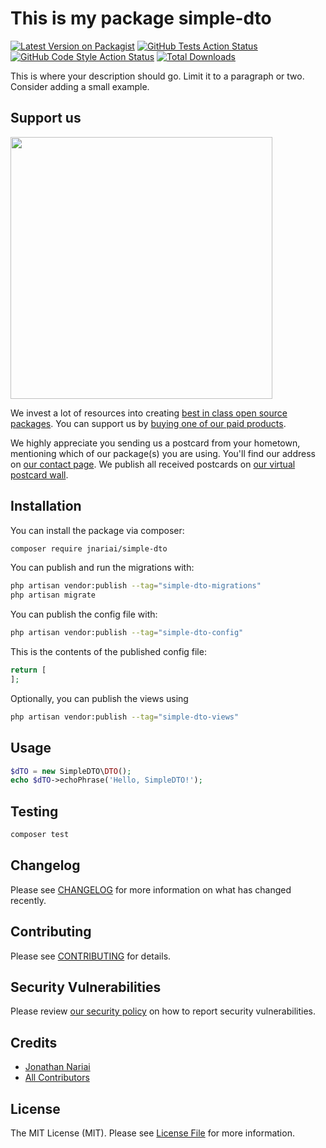 # This is my package simple-dto

[![Latest Version on Packagist](https://img.shields.io/packagist/v/jnariai/simple-dto.svg?style=flat-square)](https://packagist.org/packages/jnariai/simple-dto)
[![GitHub Tests Action Status](https://img.shields.io/github/actions/workflow/status/jnariai/simple-dto/run-tests.yml?branch=main&label=tests&style=flat-square)](https://github.com/jnariai/simple-dto/actions?query=workflow%3Arun-tests+branch%3Amain)
[![GitHub Code Style Action Status](https://img.shields.io/github/actions/workflow/status/jnariai/simple-dto/fix-php-code-style-issues.yml?branch=main&label=code%20style&style=flat-square)](https://github.com/jnariai/simple-dto/actions?query=workflow%3A"Fix+PHP+code+style+issues"+branch%3Amain)
[![Total Downloads](https://img.shields.io/packagist/dt/jnariai/simple-dto.svg?style=flat-square)](https://packagist.org/packages/jnariai/simple-dto)

This is where your description should go. Limit it to a paragraph or two. Consider adding a small example.

## Support us

[<img src="https://github-ads.s3.eu-central-1.amazonaws.com/simple-dto.jpg?t=1" width="419px" />](https://spatie.be/github-ad-click/simple-dto)

We invest a lot of resources into creating [best in class open source packages](https://spatie.be/open-source). You can support us by [buying one of our paid products](https://spatie.be/open-source/support-us).

We highly appreciate you sending us a postcard from your hometown, mentioning which of our package(s) you are using. You'll find our address on [our contact page](https://spatie.be/about-us). We publish all received postcards on [our virtual postcard wall](https://spatie.be/open-source/postcards).

## Installation

You can install the package via composer:

```bash
composer require jnariai/simple-dto
```

You can publish and run the migrations with:

```bash
php artisan vendor:publish --tag="simple-dto-migrations"
php artisan migrate
```

You can publish the config file with:

```bash
php artisan vendor:publish --tag="simple-dto-config"
```

This is the contents of the published config file:

```php
return [
];
```

Optionally, you can publish the views using

```bash
php artisan vendor:publish --tag="simple-dto-views"
```

## Usage

```php
$dTO = new SimpleDTO\DTO();
echo $dTO->echoPhrase('Hello, SimpleDTO!');
```

## Testing

```bash
composer test
```

## Changelog

Please see [CHANGELOG](CHANGELOG.md) for more information on what has changed recently.

## Contributing

Please see [CONTRIBUTING](CONTRIBUTING.md) for details.

## Security Vulnerabilities

Please review [our security policy](../../security/policy) on how to report security vulnerabilities.

## Credits

- [Jonathan Nariai](https://github.com/jnariai)
- [All Contributors](../../contributors)

## License

The MIT License (MIT). Please see [License File](LICENSE.md) for more information.

